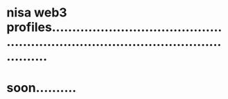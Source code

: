 # nisa web3 profiles.........................................................................................................
# soon..........
